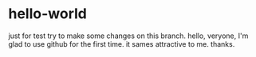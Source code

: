 # hello-world
just for test
try to make some changes on this branch.
hello, veryone, I'm glad to use github for the first time.
it sames attractive to me.
thanks.
